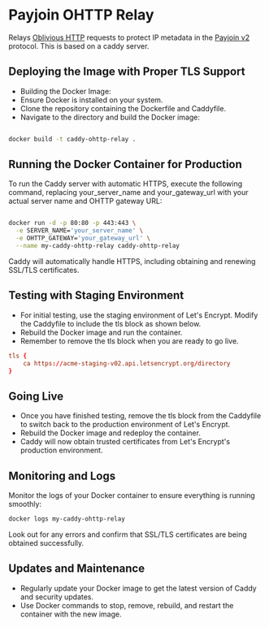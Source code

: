 # Payjoin OHTTP Relay

Relays [Oblivious HTTP](https://ietf-wg-ohai.github.io/oblivious-http/draft-ietf-ohai-ohttp.html) requests to protect IP metadata in the [Payjoin v2](https://github.com/bitcoin/bips/pull/1483) protocol. This is based on a caddy server.


## Deploying the Image with Proper TLS Support

- Building the Docker Image:
- Ensure Docker is installed on your system.
- Clone the repository containing the Dockerfile and Caddyfile.
- Navigate to the directory and build the Docker image:

```bash

docker build -t caddy-ohttp-relay .
```

## Running the Docker Container for Production

To run the Caddy server with automatic HTTPS, execute the following command, replacing your_server_name and your_gateway_url with your actual server name and OHTTP gateway URL:

```bash

docker run -d -p 80:80 -p 443:443 \
  -e SERVER_NAME='your_server_name' \
  -e OHTTP_GATEWAY='your_gateway_url' \
  --name my-caddy-ohttp-relay caddy-ohttp-relay
```

Caddy will automatically handle HTTPS, including obtaining and renewing SSL/TLS certificates.

## Testing with Staging Environment

- For initial testing, use the staging environment of Let's Encrypt. Modify the Caddyfile to include the tls block as shown below.
- Rebuild the Docker image and run the container.
- Remember to remove the tls block when you are ready to go live.

```conf
tls {
    ca https://acme-staging-v02.api.letsencrypt.org/directory
}
```

## Going Live

- Once you have finished testing, remove the tls block from the Caddyfile to switch back to the production environment of Let's Encrypt.
- Rebuild the Docker image and redeploy the container.
- Caddy will now obtain trusted certificates from Let's Encrypt's production environment.

## Monitoring and Logs

Monitor the logs of your Docker container to ensure everything is running smoothly:

```bash
docker logs my-caddy-ohttp-relay
```

Look out for any errors and confirm that SSL/TLS certificates are being obtained successfully.

## Updates and Maintenance

-  Regularly update your Docker image to get the latest version of Caddy and security updates.
-  Use Docker commands to stop, remove, rebuild, and restart the container with the new image.

